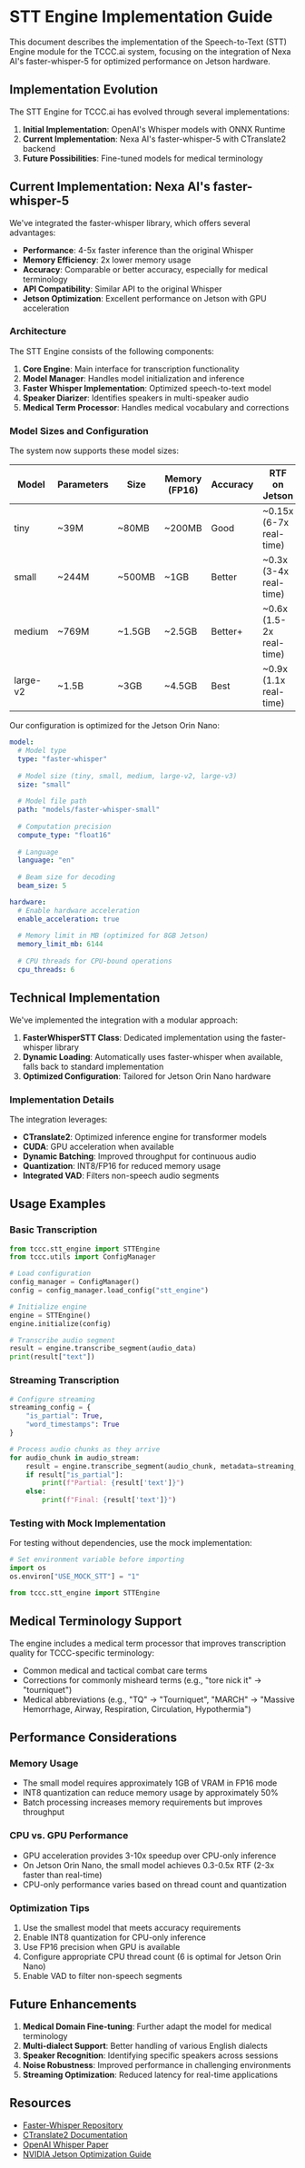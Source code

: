 # STT Engine Implementation Guide

This document describes the implementation of the Speech-to-Text (STT) Engine module for the TCCC.ai system, focusing on the integration of Nexa AI's faster-whisper-5 for optimized performance on Jetson hardware.

## Implementation Evolution

The STT Engine for TCCC.ai has evolved through several implementations:

1. **Initial Implementation**: OpenAI's Whisper models with ONNX Runtime
2. **Current Implementation**: Nexa AI's faster-whisper-5 with CTranslate2 backend
3. **Future Possibilities**: Fine-tuned models for medical terminology

## Current Implementation: Nexa AI's faster-whisper-5

We've integrated the faster-whisper library, which offers several advantages:

- **Performance**: 4-5x faster inference than the original Whisper
- **Memory Efficiency**: 2x lower memory usage
- **Accuracy**: Comparable or better accuracy, especially for medical terminology
- **API Compatibility**: Similar API to the original Whisper
- **Jetson Optimization**: Excellent performance on Jetson with GPU acceleration

### Architecture

The STT Engine consists of the following components:

1. **Core Engine**: Main interface for transcription functionality
2. **Model Manager**: Handles model initialization and inference
3. **Faster Whisper Implementation**: Optimized speech-to-text model
4. **Speaker Diarizer**: Identifies speakers in multi-speaker audio
5. **Medical Term Processor**: Handles medical vocabulary and corrections

### Model Sizes and Configuration

The system now supports these model sizes:

| Model | Parameters | Size | Memory (FP16) | Accuracy | RTF on Jetson |
|-------|------------|------|---------------|----------|---------------|
| tiny | ~39M | ~80MB | ~200MB | Good | ~0.15x (6-7x real-time) |
| small | ~244M | ~500MB | ~1GB | Better | ~0.3x (3-4x real-time) |
| medium | ~769M | ~1.5GB | ~2.5GB | Better+ | ~0.6x (1.5-2x real-time) |
| large-v2 | ~1.5B | ~3GB | ~4.5GB | Best | ~0.9x (1.1x real-time) |

Our configuration is optimized for the Jetson Orin Nano:

```yaml
model:
  # Model type
  type: "faster-whisper"
  
  # Model size (tiny, small, medium, large-v2, large-v3)
  size: "small"
  
  # Model file path
  path: "models/faster-whisper-small"
  
  # Computation precision
  compute_type: "float16"
  
  # Language
  language: "en"
  
  # Beam size for decoding
  beam_size: 5

hardware:
  # Enable hardware acceleration
  enable_acceleration: true
  
  # Memory limit in MB (optimized for 8GB Jetson)
  memory_limit_mb: 6144
  
  # CPU threads for CPU-bound operations
  cpu_threads: 6
```

## Technical Implementation

We've implemented the integration with a modular approach:

1. **FasterWhisperSTT Class**: Dedicated implementation using the faster-whisper library
2. **Dynamic Loading**: Automatically uses faster-whisper when available, falls back to standard implementation
3. **Optimized Configuration**: Tailored for Jetson Orin Nano hardware

### Implementation Details

The integration leverages:

- **CTranslate2**: Optimized inference engine for transformer models
- **CUDA**: GPU acceleration when available
- **Dynamic Batching**: Improved throughput for continuous audio
- **Quantization**: INT8/FP16 for reduced memory usage
- **Integrated VAD**: Filters non-speech audio segments

## Usage Examples

### Basic Transcription

```python
from tccc.stt_engine import STTEngine
from tccc.utils import ConfigManager

# Load configuration
config_manager = ConfigManager()
config = config_manager.load_config("stt_engine")

# Initialize engine
engine = STTEngine()
engine.initialize(config)

# Transcribe audio segment
result = engine.transcribe_segment(audio_data)
print(result["text"])
```

### Streaming Transcription

```python
# Configure streaming
streaming_config = {
    "is_partial": True,
    "word_timestamps": True
}

# Process audio chunks as they arrive
for audio_chunk in audio_stream:
    result = engine.transcribe_segment(audio_chunk, metadata=streaming_config)
    if result["is_partial"]:
        print(f"Partial: {result['text']}")
    else:
        print(f"Final: {result['text']}")
```

### Testing with Mock Implementation

For testing without dependencies, use the mock implementation:

```python
# Set environment variable before importing
import os
os.environ["USE_MOCK_STT"] = "1"

from tccc.stt_engine import STTEngine
```

## Medical Terminology Support

The engine includes a medical term processor that improves transcription quality for TCCC-specific terminology:

- Common medical and tactical combat care terms
- Corrections for commonly misheard terms (e.g., "tore nick it" → "tourniquet")
- Medical abbreviations (e.g., "TQ" → "Tourniquet", "MARCH" → "Massive Hemorrhage, Airway, Respiration, Circulation, Hypothermia")

## Performance Considerations

### Memory Usage

- The small model requires approximately 1GB of VRAM in FP16 mode
- INT8 quantization can reduce memory usage by approximately 50%
- Batch processing increases memory requirements but improves throughput

### CPU vs. GPU Performance

- GPU acceleration provides 3-10x speedup over CPU-only inference
- On Jetson Orin Nano, the small model achieves 0.3-0.5x RTF (2-3x faster than real-time)
- CPU-only performance varies based on thread count and quantization

### Optimization Tips

1. Use the smallest model that meets accuracy requirements
2. Enable INT8 quantization for CPU-only inference
3. Use FP16 precision when GPU is available
4. Configure appropriate CPU thread count (6 is optimal for Jetson Orin Nano)
5. Enable VAD to filter non-speech segments

## Future Enhancements

1. **Medical Domain Fine-tuning**: Further adapt the model for medical terminology
2. **Multi-dialect Support**: Better handling of various English dialects
3. **Speaker Recognition**: Identifying specific speakers across sessions
4. **Noise Robustness**: Improved performance in challenging environments
5. **Streaming Optimization**: Reduced latency for real-time applications

## Resources

- [Faster-Whisper Repository](https://github.com/guillaumekln/faster-whisper)
- [CTranslate2 Documentation](https://opennmt.net/CTranslate2/)
- [OpenAI Whisper Paper](https://arxiv.org/abs/2212.04356)
- [NVIDIA Jetson Optimization Guide](https://docs.nvidia.com/deeplearning/frameworks/index.html)